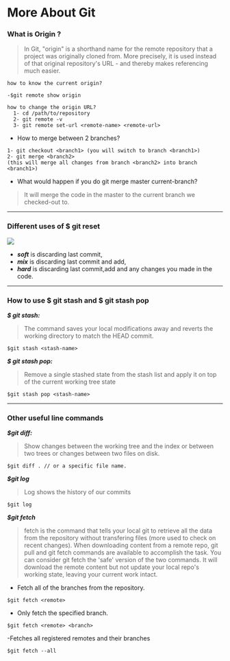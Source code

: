  # More About Git
 
 ### What is Origin ?
 > In Git, "origin" is a shorthand name for the remote repository that a project was originally cloned from. More precisely, it is used instead of that original repository's URL - and thereby makes referencing much easier.
 > 

    how to know the current origin? 

    -$git remote show origin 
    
    how to change the origin URL?
      1- cd /path/to/repository
      2- git remote -v
      3- git remote set-url <remote-name> <remote-url>
- How to merge between 2 branches?
> 
    1- git checkout <branch1> (you will switch to branch <branch1>)
    2- git merge <branch2> 
    (this will merge all changes from branch <branch2> into branch <branch1>)

- What would happen if you do git merge master current-branch?
> It will merge the code in the master to the current branch we checked-out to.



---

       
    
### Different uses of $ git reset

  ![](https://i.imgur.com/Qf9hAFQ.jpg)
  
  
* ***soft*** is discarding last commit, 
* ***mix*** is discarding last commit and add, 
* ***hard*** is discarding last commit,add and any changes you made in the code.



---

 ### How to use $ git stash and $ git stash pop

***$ git stash:***
>The command saves your local modifications away and reverts the working directory to match the HEAD commit.
      
    $git stash <stash-name>

***$ git stash pop:***
>Remove a single stashed state from the stash list and apply it on top of the current working tree state

    $git stash pop <stash-name>
    
    

---

### Other useful line commands

 ***$git diff:***

>Show changes between the working tree and the index or between two trees or changes between two files on disk.

    $git diff . // or a specific file name.
    
***$git log***
>Log shows the history of our commits

    $git log
    
***$git fetch***
>fetch is the command that tells your local git to retrieve all the data from the repository without transfering files (more used to check on recent changes).
When downloading content from a remote repo, git pull and git fetch commands are available to accomplish the task. You can consider git fetch the 'safe' version of the two commands. It will download the remote content but not update your local repo's working state, leaving your current work intact.

 - Fetch all of the branches from the repository.
>
    $git fetch <remote>
    
- Only fetch the specified branch.
>
    $git fetch <remote> <branch>
    
-Fetches all registered remotes and their branches
>
    $git fetch --all

